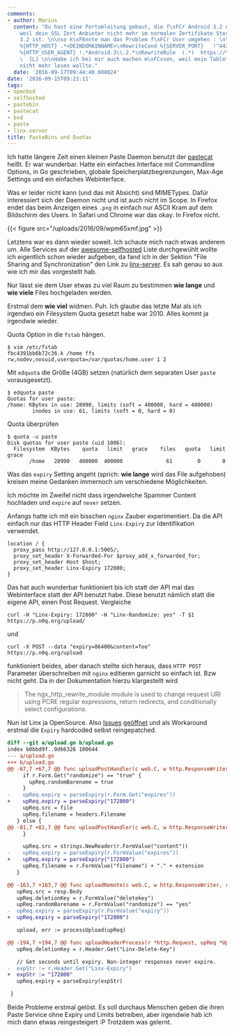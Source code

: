 ```yaml
---
comments:
- author: Marius
  content: "Du hast eine Portumleitung gebaut, die f\xFCr Android 3.2 nicht geht,
    weil dein SSL Zert Anbieter nicht mehr im normalen Zertifikate Storage von Android
    3.2 ist. \n\nso k\xF6nnte man das Problem f\xFCr User umgehen : \n\nRewriteCond
    %{HTTP_HOST} .*<DEINDOMAINNAME>\nRewriteCond %{SERVER_PORT}   !^443$\nRewriteCond
    %{HTTP_USER_AGENT} !.*Android.3\\.2.*\nRewriteRule  (.*)  https://%{HTTP_HOST}/$1
    \  [L] \n\nHabe ich bei mir auch machen m\xFCssen, weil mein Tablet mein Blog
    nicht mehr lesen wollte."
  date: '2016-09-17T09:44:40.608024'
date: '2016-09-15T09:23:11'
tags:
- openbsd
- selfhosted
- pastebin
- pastecat
- bsd
- paste
- linx-server
title: PasteBins und Quotas
---
```


Ich hatte längere Zeit einen kleinen Paste Daemon benutzt der
[pastecat](https://github.com/mvdan/pastecat) heißt. Er war wunderbar.
Hatte ein einfaches Interface mit Commandline Options, in Go geschrieben,
globale Speicherplatzbegrenzungen, Max-Age Settings und ein einfaches
Webinterface.

Was er leider nicht kann (und das mit Absicht) sind MIMETypes. Dafür
interessiert sich der Daemon nicht und ist auch nicht im Scope. In Firefox
endet das beim Anzeigen eines `.png` in einfach nur ASCII Kram auf dem
Bildschirm des Users. In Safari und Chrome war das okay. In Firefox nicht.

{{< figure src="/uploads/2016/09/wpm65xmf.jpg" >}}

Letztens war es dann wieder soweit. Ich schaute mich nach etwas anderem um.
Alle Services auf der
[awesome-selfhosted](https://github.com/Kickball/awesome-selfhosted#pastebins)
Liste durchgewühlt wollte ich eigentlich schon wieder aufgeben, da fand ich
in der Sektion "File Sharing and Synchronization" den Link zu
[linx-server](https://github.com/andreimarcu/linx-server). Es sah genau so
aus wie ich mir das vorgestellt hab.

Nur lässt sie dem User etwas zu viel Raum zu bestimmen **wie lange** und **wie
viele** Files hochgeladen werden.

Erstmal dem **wie viel** widmen. Puh. Ich glaube das letzte Mal als ich
irgendwo ein Filesystem Quota gesetzt habe war 2010. Alles kommt ja irgendwie
wieder.

Quota Option in die `fstab` hängen.

```
$ vim /etc/fstab
fbc4391bb6b72c36.k /home ffs rw,nodev,nosuid,userquota=/var/quotas/home.user 1 2
```

Mit `edquota` die Größe (4GB) setzen (natürlich dem separaten User `paste`
vorausgesetzt).

```
$ edquota paste
Quotas for user paste:
/home: KBytes in use: 28990, limits (soft = 400000, hard = 400000)
        inodes in use: 61, limits (soft = 0, hard = 0)
```

Quota überprüfen

```
$ quota -u paste
Disk quotas for user paste (uid 1006):
  Filesystem  KBytes    quota   limit   grace    files   quota   limit   grace
       /home   28990   400000  400000              61        0       0
```

Was das `expiry` Setting angeht (sprich: **wie lange** wird das File
aufgehoben) kreisen meine Gedanken immernoch um verschiedene
Möglichkeiten.

Ich möchte im Zweifel nicht dass irgendwelche Spammer Content hochladen und
`expire` auf `never` setzen.

Anfangs hatte ich mit ein bisschen `nginx` Zauber experimentiert. Da die
API einfach nur das HTTP Header Field `Linx-Expiry` zur Identifikation
verwendet.

```nginx
location / {
  proxy_pass http://127.0.0.1:5005/;
  proxy_set_header X-Forwarded-For $proxy_add_x_forwarded_for;
  proxy_set_header Host $host;
  proxy_set_header Linx-Expiry 172800;
}
```

Das hat auch wunderbar funktioniert bis ich statt der API mal das
Webinterface statt der API benutzt habe. Diese benutzt nämlich statt
die eigene API, einen Post Request. Vergleiche

    curl -H "Linx-Expiry: 172800" -H "Linx-Randomize: yes" -T $1 https://p.n0q.org/upload/

und

    curl -X POST --data "expiry=86400&content=foo" https://p.n0q.org/upload

funktioniert beides, aber danach stellte sich heraus, dass `HTTP POST` Parameter
überschreiben mit `nginx` editieren garnicht so einfach ist. Bzw nicht
geht. Da in der Dokumentation hierzu klargestellt wird

> The ngx_http_rewrite_module module is used to change request URI using
> PCRE regular expressions, return redirects, and conditionally select
> configurations.

Nun ist Linx ja OpenSource. Also
[Issues](https://github.com/andreimarcu/linx-server/issues/100)
[geöffnet](https://github.com/andreimarcu/linx-server/issues/99) und als
Workaround erstmal die `Expiry` hardcoded selbst reingepatched.

```diff
diff --git a/upload.go b/upload.go
index b0bbd9f..0d66326 100644
--- a/upload.go
+++ b/upload.go
@@ -67,7 +67,7 @@ func uploadPostHandler(c web.C, w http.ResponseWriter, r *http.Request) {
     if r.Form.Get("randomize") == "true" {
       upReq.randomBarename = true
     }
-    upReq.expiry = parseExpiry(r.Form.Get("expires"))
+    upReq.expiry = parseExpiry("172800")
     upReq.src = file
     upReq.filename = headers.Filename
   } else {
@@ -81,7 +81,7 @@ func uploadPostHandler(c web.C, w http.ResponseWriter, r *http.Request) {
     }

     upReq.src = strings.NewReader(r.FormValue("content"))
-    upReq.expiry = parseExpiry(r.FormValue("expires"))
+    upReq.expiry = parseExpiry("172800")
     upReq.filename = r.FormValue("filename") + "." + extension
   }

@@ -163,7 +163,7 @@ func uploadRemote(c web.C, w http.ResponseWriter, r *http.Request) {
   upReq.src = resp.Body
   upReq.deletionKey = r.FormValue("deletekey")
   upReq.randomBarename = r.FormValue("randomize") == "yes"
-  upReq.expiry = parseExpiry(r.FormValue("expiry"))
+  upReq.expiry = parseExpiry("172800")

   upload, err := processUpload(upReq)

@@ -194,7 +194,7 @@ func uploadHeaderProcess(r *http.Request, upReq *UploadRequest) {
   upReq.deletionKey = r.Header.Get("Linx-Delete-Key")

   // Get seconds until expiry. Non-integer responses never expire.
-  expStr := r.Header.Get("Linx-Expiry")
+  expStr := "172800"
   upReq.expiry = parseExpiry(expStr)

 }
```

Beide Probleme erstmal gelöst. Es soll durchaus Menschen geben
die ihren Paste Service ohne Expiry und Limits betreiben, aber irgendwie
hab ich mich dann etwas reingesteigert :P Trotzdem was gelernt.
